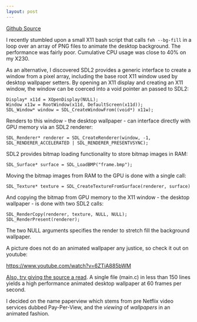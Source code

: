 ```yaml
---
layout: post
---
```


[Github Source](https://github.com/glouw/paperview)

I recently stumbled upon a small X11 bash script that calls `feh --bg-fill` in a loop over an array of
PNG files to animate the desktop background.
The performance was fairly poor. Cumulative CPU usage was close to 40% on my X230.

As an alternative, I discovered SDL2 provides a generic interface to create a window from a pixel array,
including the base root X11 window used by desktop wallpaper setters.
By opening an X11 display and creating an X11 window, the window can be coerced into a void
pointer an passed to SDL2:

    Display* x11d = XOpenDisplay(NULL);
    Window x11w = RootWindow(x11d, DefaultScreen(x11d));
    SDL_Window* window = SDL_CreateWindowFrom((void*) x11w);

Renders to this window - the desktop wallpaper - can interface directly with GPU memory via an SDL2 renderer:

    SDL_Renderer* renderer = SDL_CreateRenderer(window, -1, SDL_RENDERER_ACCELERATED | SDL_RENDERER_PRESENTVSYNC);

SDL2 provides bitmap loading functionality to store bitmap images in RAM:

    SDL_Surface* surface = SDL_LoadBMP("frame.bmp");

Moving the bitmap images from RAM to the GPU is done with a single call:

    SDL_Texture* texture = SDL_CreateTextureFromSurface(renderer, surface)

And copying the bitmap from GPU memory to the X11 window - the desktop wallpaper - is done with two SDL2 calls:

    SDL_RenderCopy(renderer, texture, NULL, NULL);
    SDL_RenderPresent(renderer);

The two NULL arguments specifies the render to stretch fill the background wallpaper.

A picture does not do an animated wallpaper any justice, so check it out on youtube:

https://www.youtube.com/watch?v=6ZTiA885bWM

[Also, try giving the source a read](https://github.com/glouw/paperview). A single file (main.c) in less than 150 lines
yields a high performance animated desktop wallpaper at 60 frames per second.

I decided on the name paperview which stems from pre Netflix video services dubbed Pay-Per-View,
and the _viewing_ of _wallpapers_ in an animated fashion.
